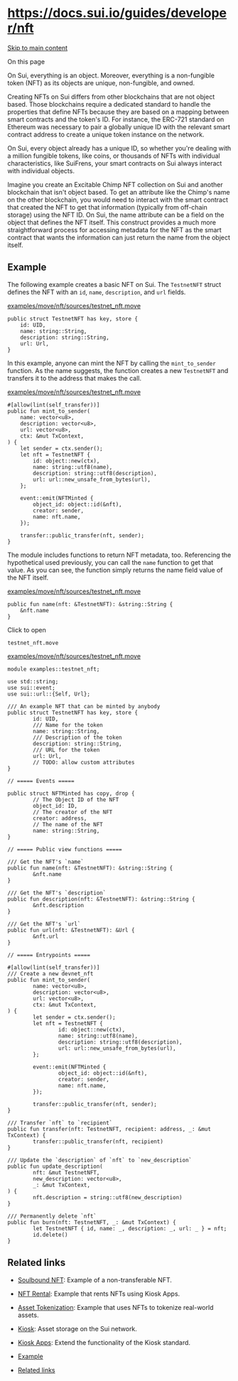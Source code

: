 # https://docs.sui.io/guides/developer/nft

[Skip to main content](https://docs.sui.io/guides/developer/nft#__docusaurus_skipToContent_fallback)

On this page

On Sui, everything is an object. Moreover, everything is a non-fungible token (NFT) as its objects are unique, non-fungible, and owned.

Creating NFTs on Sui differs from other blockchains that are not object based. Those blockchains require a dedicated standard to handle the properties that define NFTs because they are based on a mapping between smart contracts and the token's ID. For instance, the ERC-721 standard on Ethereum was necessary to pair a globally unique ID with the relevant smart contract address to create a unique token instance on the network.

On Sui, every object already has a unique ID, so whether you're dealing with a million fungible tokens, like coins, or thousands of NFTs with individual characteristics, like SuiFrens, your smart contracts on Sui always interact with individual objects.

Imagine you create an Excitable Chimp NFT collection on Sui and another blockchain that isn't object based. To get an attribute like the Chimp's name on the other blockchain, you would need to interact with the smart contract that created the NFT to get that information (typically from off-chain storage) using the NFT ID. On Sui, the name attribute can be a field on the object that defines the NFT itself. This construct provides a much more straightforward process for accessing metadata for the NFT as the smart contract that wants the information can just return the name from the object itself.

## Example [​](https://docs.sui.io/guides/developer/nft\#example "Direct link to Example")

The following example creates a basic NFT on Sui. The `TestnetNFT` struct defines the NFT with an `id`, `name`, `description`, and `url` fields.

[examples/move/nft/sources/testnet\_nft.move](https://github.com/MystenLabs/sui/tree/main/examples/move/nft/sources/testnet_nft.move)

```codeBlockLines_p187
public struct TestnetNFT has key, store {
    id: UID,
    name: string::String,
    description: string::String,
    url: Url,
}

```

In this example, anyone can mint the NFT by calling the `mint_to_sender` function. As the name suggests, the function creates a new `TestnetNFT` and transfers it to the address that makes the call.

[examples/move/nft/sources/testnet\_nft.move](https://github.com/MystenLabs/sui/tree/main/examples/move/nft/sources/testnet_nft.move)

```codeBlockLines_p187
#[allow(lint(self_transfer))]
public fun mint_to_sender(
    name: vector<u8>,
    description: vector<u8>,
    url: vector<u8>,
    ctx: &mut TxContext,
) {
    let sender = ctx.sender();
    let nft = TestnetNFT {
        id: object::new(ctx),
        name: string::utf8(name),
        description: string::utf8(description),
        url: url::new_unsafe_from_bytes(url),
    };

    event::emit(NFTMinted {
        object_id: object::id(&nft),
        creator: sender,
        name: nft.name,
    });

    transfer::public_transfer(nft, sender);
}

```

The module includes functions to return NFT metadata, too. Referencing the hypothetical used previously, you can call the `name` function to get that value. As you can see, the function simply returns the name field value of the NFT itself.

[examples/move/nft/sources/testnet\_nft.move](https://github.com/MystenLabs/sui/tree/main/examples/move/nft/sources/testnet_nft.move)

```codeBlockLines_p187
public fun name(nft: &TestnetNFT): &string::String {
    &nft.name
}

```

Click to open

`testnet_nft.move`

[examples/move/nft/sources/testnet\_nft.move](https://github.com/MystenLabs/sui/tree/main/examples/move/nft/sources/testnet_nft.move)

```codeBlockLines_p187
module examples::testnet_nft;

use std::string;
use sui::event;
use sui::url::{Self, Url};

/// An example NFT that can be minted by anybody
public struct TestnetNFT has key, store {
		id: UID,
		/// Name for the token
		name: string::String,
		/// Description of the token
		description: string::String,
		/// URL for the token
		url: Url,
		// TODO: allow custom attributes
}

// ===== Events =====

public struct NFTMinted has copy, drop {
		// The Object ID of the NFT
		object_id: ID,
		// The creator of the NFT
		creator: address,
		// The name of the NFT
		name: string::String,
}

// ===== Public view functions =====

/// Get the NFT's `name`
public fun name(nft: &TestnetNFT): &string::String {
		&nft.name
}

/// Get the NFT's `description`
public fun description(nft: &TestnetNFT): &string::String {
		&nft.description
}

/// Get the NFT's `url`
public fun url(nft: &TestnetNFT): &Url {
		&nft.url
}

// ===== Entrypoints =====

#[allow(lint(self_transfer))]
/// Create a new devnet_nft
public fun mint_to_sender(
		name: vector<u8>,
		description: vector<u8>,
		url: vector<u8>,
		ctx: &mut TxContext,
) {
		let sender = ctx.sender();
		let nft = TestnetNFT {
				id: object::new(ctx),
				name: string::utf8(name),
				description: string::utf8(description),
				url: url::new_unsafe_from_bytes(url),
		};

		event::emit(NFTMinted {
				object_id: object::id(&nft),
				creator: sender,
				name: nft.name,
		});

		transfer::public_transfer(nft, sender);
}

/// Transfer `nft` to `recipient`
public fun transfer(nft: TestnetNFT, recipient: address, _: &mut TxContext) {
		transfer::public_transfer(nft, recipient)
}

/// Update the `description` of `nft` to `new_description`
public fun update_description(
		nft: &mut TestnetNFT,
		new_description: vector<u8>,
		_: &mut TxContext,
) {
		nft.description = string::utf8(new_description)
}

/// Permanently delete `nft`
public fun burn(nft: TestnetNFT, _: &mut TxContext) {
		let TestnetNFT { id, name: _, description: _, url: _ } = nft;
		id.delete()
}

```

## Related links [​](https://docs.sui.io/guides/developer/nft\#related-links "Direct link to Related links")

- [Soulbound NFT](https://docs.sui.io/guides/developer/nft/nft-soulbound): Example of a non-transferable NFT.
- [NFT Rental](https://docs.sui.io/guides/developer/nft/nft-rental): Example that rents NFTs using Kiosk Apps.
- [Asset Tokenization](https://docs.sui.io/guides/developer/nft/asset-tokenization): Example that uses NFTs to tokenize real-world assets.
- [Kiosk](https://docs.sui.io/standards/kiosk): Asset storage on the Sui network.
- [Kiosk Apps](https://docs.sui.io/standards/kiosk-apps): Extend the functionality of the Kiosk standard.

- [Example](https://docs.sui.io/guides/developer/nft#example)
- [Related links](https://docs.sui.io/guides/developer/nft#related-links)